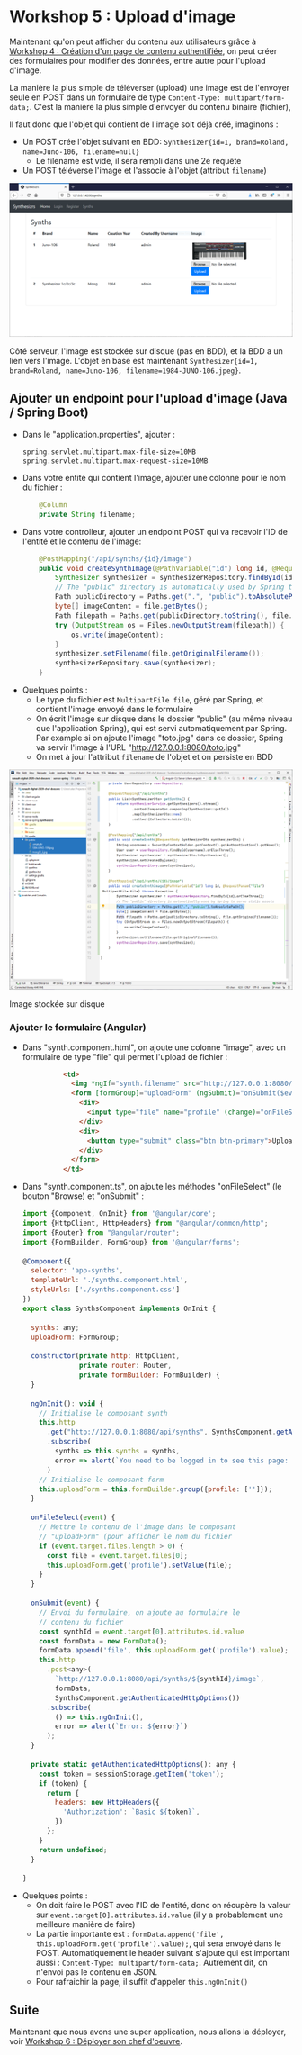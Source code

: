 # Workshop 5 : Upload d'image

Maintenant qu'on peut afficher du contenu aux utilisateurs grâce à [Workshop 4 : Création d'un page de contenu authentifiée](4-contenu), on peut créer des formulaires pour modifier des données, entre autre pour l'upload d'image.

La manière la plus simple de téléverser (upload) une image est de l'envoyer seule en POST dans un formulaire de type `Content-Type: multipart/form-data;`. C'est la manière la plus simple d'envoyer du contenu binaire (fichier),

Il faut donc que l'objet qui contient de l'image soit déjà créé, imaginons :

- Un POST crée l'objet suivant en BDD: `Synthesizer{id=1, brand=Roland, name=Juno-106, filename=null}`
    - Le filename est vide, il sera rempli dans une 2e requête
- Un POST téléverse l'image et l'associe à l'objet (attribut `filename`)

![Workshop Root Page with Content Image](workshop-root-page-with-content-image.png)

Côté serveur, l'image est stockée sur disque (pas en BDD), et la BDD a un lien vers l'image. L'objet en base est maintenant `Synthesizer{id=1, brand=Roland, name=Juno-106, filename=1984-JUNO-106.jpeg}`.

## Ajouter un endpoint pour l'upload d'image (Java / Spring Boot)

- Dans le "application.properties", ajouter :
    ```properties
    spring.servlet.multipart.max-file-size=10MB
    spring.servlet.multipart.max-request-size=10MB
    ```
- Dans votre entité qui contient l'image, ajouter une colonne pour le nom du fichier :
    ```java
        @Column
        private String filename;
    ```
- Dans votre controlleur, ajouter un endpoint POST qui va recevoir l'ID de l'entité et le contenu de l'image:
    ```java
        @PostMapping("/api/synths/{id}/image")
        public void createSynthImage(@PathVariable("id") long id, @RequestParam("file") MultipartFile file) throws Exception {
            Synthesizer synthesizer = synthesizerRepository.findById(id).orElseThrow();
            // The "public" directory is automatically used by Spring to serve static assets
            Path publicDirectory = Paths.get(".", "public").toAbsolutePath();
            byte[] imageContent = file.getBytes();
            Path filepath = Paths.get(publicDirectory.toString(), file.getOriginalFilename());
            try (OutputStream os = Files.newOutputStream(filepath)) {
                os.write(imageContent);
            }
            synthesizer.setFilename(file.getOriginalFilename());
            synthesizerRepository.save(synthesizer);
        }
    ```
- Quelques points :
    - Le type du fichier est `MultipartFile file`, géré par Spring, et contient l'image envoyé dans le formulaire
    - On écrit l'image sur disque dans le dossier "public" (au même niveau que l'application Spring), qui est servi automatiquement par Spring. Par example si on ajoute l'image "toto.jpg" dans ce dossier, Spring va servir l'image à l'URL "http://127.0.0.1:8080/toto.jpg"
    - On met à jour l'attribut `filename` de l'objet et on persiste en BDD

![Workshop Spring image disk](workshop-spring-image-disk.png)

Image stockée sur disque

### Ajouter le formulaire (Angular)

- Dans "synth.component.html", on ajoute une colonne "image", avec un formulaire de type "file" qui permet l'upload de fichier :
    ```html
              <td>
                <img *ngIf="synth.filename" src="http://127.0.0.1:8080/{{ synth.filename }}" style="width: 250px"/>
                <form [formGroup]="uploadForm" (ngSubmit)="onSubmit($event)">
                  <div>
                    <input type="file" name="profile" (change)="onFileSelect($event)" data-id="{{ synth.id }}" />
                  </div>
                  <div>
                    <button type="submit" class="btn btn-primary">Upload</button>
                  </div>
                </form>
              </td>
    ```
- Dans "synth.component.ts", on ajoute les méthodes "onFileSelect" (le bouton "Browse) et "onSubmit" :
    ```javascript
    import {Component, OnInit} from '@angular/core';
    import {HttpClient, HttpHeaders} from "@angular/common/http";
    import {Router} from "@angular/router";
    import {FormBuilder, FormGroup} from '@angular/forms';
    
    @Component({
      selector: 'app-synths',
      templateUrl: './synths.component.html',
      styleUrls: ['./synths.component.css']
    })
    export class SynthsComponent implements OnInit {
    
      synths: any;
      uploadForm: FormGroup;
    
      constructor(private http: HttpClient,
                  private router: Router,
                  private formBuilder: FormBuilder) {
      }
    
      ngOnInit(): void {
        // Initialise le composant synth
        this.http
          .get("http://127.0.0.1:8080/api/synths", SynthsComponent.getAuthenticatedHttpOptions())
          .subscribe(
            synths => this.synths = synths,
            error => alert(`You need to be logged in to see this page: ${error}`)
          )
        // Initialise le composant form
        this.uploadForm = this.formBuilder.group({profile: ['']});
      }
    
      onFileSelect(event) {
        // Mettre le contenu de l'image dans le composant
        // "uploadForm" (pour afficher le nom du fichier
        if (event.target.files.length > 0) {
          const file = event.target.files[0];
          this.uploadForm.get('profile').setValue(file);
        }
      }
    
      onSubmit(event) {
        // Envoi du formulaire, on ajoute au formulaire le
        // contenu du fichier
        const synthId = event.target[0].attributes.id.value
        const formData = new FormData();
        formData.append('file', this.uploadForm.get('profile').value);
        this.http
          .post<any>(
            `http://127.0.0.1:8080/api/synths/${synthId}/image`,
            formData,
            SynthsComponent.getAuthenticatedHttpOptions())
          .subscribe(
            () => this.ngOnInit(),
            error => alert(`Error: ${error}`)
          );
      }
    
      private static getAuthenticatedHttpOptions(): any {
        const token = sessionStorage.getItem('token');
        if (token) {
          return {
            headers: new HttpHeaders({
              'Authorization': `Basic ${token}`,
            })
          };
        }
        return undefined;
      }
    
    }
    ```
- Quelques points :
    - On doit faire le POST avec l'ID de l'entité, donc on récupère la valeur sur `event.target[0].attributes.id.value` (il y a probablement une meilleure manière de faire)
    - La partie importante est : `formData.append('file', this.uploadForm.get('profile').value);`, qui sera envoyé dans le POST. Automatiquement le header suivant s'ajoute qui est important aussi : `Content-Type: multipart/form-data;`. Autrement dit, on n'envoi pas le contenu en JSON.
    - Pour rafraichir la page, il suffit d'appeler `this.ngOnInit()`

## Suite

Maintenant que nous avons une super application, nous allons la déployer, voir [Workshop 6 : Déployer son chef d'oeuvre](../6-deployment).


